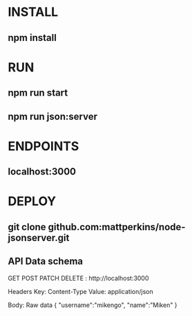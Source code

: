# INSTALL 
## npm install 

# RUN 
## npm run start 
## npm run json:server

# ENDPOINTS 
## localhost:3000

# DEPLOY 
## git clone github.com:mattperkins/node-jsonserver.git

## API Data schema

GET POST PATCH DELETE : http://localhost:3000

Headers 
Key: Content-Type 
Value: application/json

Body: 
Raw data
{
  "username":"mikengo",
  "name":"Miken"
}